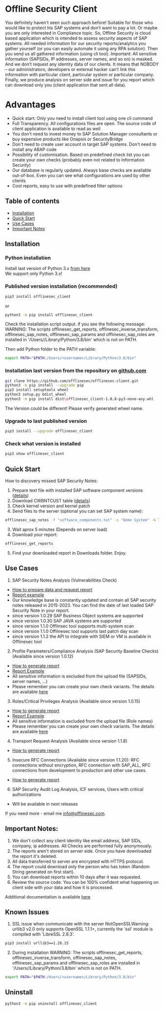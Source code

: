 # Offline Security Client
You definitely haven't seen such approach before! Suitable for those who would like to protect his SAP systems and don’t want to pay a lot. Or maybe you are only interested in Compliance topic.
So, Offline Security is cloud based application which is intended to assess security aspects of SAP systems. All needed information for our security reports/analytics you gather yourself (or you can easily automate it using any RPA solution). Then you send us all gathered information (using cli tool). Important: All sensitive information (SAPSIDs, IP addresses, server names, and so on) is masked. And we don’t request any identity data of our clients.  It means that NOBODY – our administrators, developers or external hacker can’t link this information with particular client, particular system or particular company.
Finally, we produce analysis on server side and issue for you report which can download only you (client application that sent all data).   

# Advantages

* Quick start: Only you need to install client tool using one cli command
* Full Transparency. All configurations files are open. The source code of client application is available to read as well
* You don't need to invest money to SAP Solution Manager consultants or buy expensive products like Onapsis or SecurityBridge
* Don't need to create user account in target SAP systems. Don't need to install any ABAP code
* Possibility of customisation. Based on predefined check list you can create your own checks (probably even not related to Information Security)
* Our database is regularly updated. Always base checks are available out-of-box. Even you can see what configurations are used by other clients
* Cool reports, easy to use with predefined filter options 

## Table of contents

* [Installation](#installation)
* [Quick Start](#quick-start)
* [Use Cases](#use-cases)
* [Important Notes](#important-notes)

## Installation

### Python installation
Install last version of Python 3.x [from here](https://www.python.org/downloads/)<br />
We support only Python 3.x!

### Published version installation (recommended)
```sh
pip3 install offlinesec_client
```
or
```sh
python3 -m pip install offlinesec_client
```

Check the installation script output. if you see the following message:
WARNING: The scripts offlinesec_get_reports, offlinesec_inverse_transform, offlinesec_sap_notes, offlinesec_sap_params and offlinesec_sap_roles are installed in '/Users/<username>/Library/Python/3.8/bin' which is not on PATH.

Then add Python folder to the PATH variable:
```sh
export PATH="$PATH:/Users/<username>/Library/Python/3.8/bin"
```

### Installation last version from the repository on [github.com](https://github.com/offlinesec/offlinesec-client)
```sh
git clone https://github.com/offlinesec/offlinesec-client.git
python3 -m pip install --upgrade pip
pip3 install setuptools wheel
python3 setup.py bdist_wheel
python3 -m pip install dist\offlinesec_client-1.0.8-py3-none-any.whl
```
The Version could be different! Please verify generated wheel name. 

### Upgrade to last published version
```sh
pip3 install --upgrade offlinesec_client
```

### Check what version is installed
```sh
pip3 show offlinesec_client
```

## Quick Start

How to discovery missed SAP Security Notes:
1. Prepare text file with installed SAP software component versions ([details](./docs/how_to_prepare_sap_softs.md))
2. Download CWBNTCUST table ([details](./docs/how_to_prepare_sap_softs.md))
3. Check kernel version and kernel patch
4. Send files to the server (optional you can set SAP system name):
```sh
offlinesec_sap_notes -f "software_components.txt" -s "Demo System" -k 721 -p 402 -c "cwbntcust.xlsx"
```
3. Wait aprox 5 minutes (Depends on server load)
4. Download your report:
```sh
offlinesec_get_reports
```
5. Find your downloaded report in Downloads folder. Enjoy.

## Use Cases
1. SAP Security Notes Analysis (Vulnerabilities Check)
* [How to prepare data and request report](./docs/how_to_prepare_sap_softs.md)
* [Report example](./docs/sap_security_notes_report.md)
* Our knowledge base is constantly updated and contain all SAP security notes released in 2015-2023. You can find the date of last loaded SAP Security Note in your report.
* since version 1.0.29 SAP Business Object systems are supported
* since version 1.0.30 SAP JAVA systems are supported
* since version 1.1.0 Offlinsec tool supports multi-system scan
* since version 1.1.0 Offlinesec tool supports last patch day scan
* since version 1.1.2 the API to integrate with SIEM or VM is available in Offlinesec tool

2. Profile Parameters/Compliance Analysis (SAP Security Baseline Checks)
   (Available since version 1.0.12)
* [How to generate report](./docs/how_to_prepare_sap_params.md)
* [Report Example](./docs/sap_params_report.md)
* All sensitive information is excluded from the upload file (SAPSIDs, server names, ...)
* Please remember you can create your own check variants. The details are available [here](https://github.com/offlinesec/offlinesec-knowledgebase)

3. Roles/Critical Privileges Analysis (Available since version 1.0.15)
* [How to generate report](./docs/how_to_prepare_sap_roles.md)
* [Report Example](./docs/sap_roles_report.md)
* All sensitive information is excluded from the upload file (Role names)
* Please remember you can create your own check variants. The details are available [here](https://github.com/offlinesec/offlinesec-knowledgebase)

4. Transport Request Analysis (Available since version 1.1.8)
* [How to generate report](./docs/how_to_prepare_abap_report.md)

5. Insecure RFC Connections (Available since version 1.1.20): RFC connections without encryption, RFC connection with SAP_ALL, RFC connections from development to production and other use cases.
* [How to generate report](./docs/how_to_request_rfc_report.md)

6. SAP Security Audit Log Analysis, ICF services, Users with critical authorizations
* Will be available in next releases

If you need more  - email me info@offlinesec.com.

## Important Notes:
1. We don't collect any client identity like email address, SAP SIDs, company, ip addresses. All Checks are performed fully anonymously.
2. The reports aren't stored on server side. Once you have downloaded the report it's deleted.
3. All data transferred to server are encrypted with HTTPS protocol. 
4. The report could download only the person who has token (Random String generated on first start).
5. You can download reports within 10 days after it was requested.
6. Review the source code. You can be 100% confident what happening on client side with your data and how it is processed.

Additional documentation is available [here](./docs/README.md)

## Known Issues
1. SSL issue when communicate with the server
NotOpenSSLWarning: urllib3 v2.0 only supports OpenSSL 1.1.1+, currently the 'ssl' module is compiled with 'LibreSSL 2.8.3'.

```sh
pip3 install urllib3==1.26.15
```

2. During installation
WARNING: The scripts offlinesec_get_reports, offlinesec_inverse_transform, offlinesec_sap_notes, offlinesec_sap_params and offlinesec_sap_roles are installed in '/Users/<username>/Library/Python/3.8/bin' which is not on PATH.

```sh
export PATH="$PATH:/Users/<username>/Library/Python/3.8/bin"
```

## Uninstall
```sh
python3 -m pip uninstall offlinesec_client
```